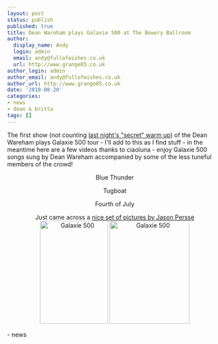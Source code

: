 ```yaml
---
layout: post
status: publish
published: true
title: Dean Wareham plays Galaxie 500 at The Bowery Ballroom
author:
  display_name: Andy
  login: admin
  email: andy@fullofwishes.co.uk
  url: http://www.grange85.co.uk
author_login: admin
author_email: andy@fullofwishes.co.uk
author_url: http://www.grange85.co.uk
date: '2010-08-20'
categories:
- news
- dean & britta
tags: []
---
```

<div>The first show (not counting <a href="/2010/08/20/dean-wareham-plays-galaxie-500-secret-show-at-the-rock-shop/">last night&#039;s "secret" warm up</a>) of the Dean Wareham plays Galaxie 500 tour - I&#039;ll add to this as I find stuff - in the meantime here are a few videos thanks to ciaoluna - enjoy Galaxie 500 songs sung by Dean Wareham accompanied by some of the less tuneful members of the crowd!
<p />
<div style="text-align: center">Blue Thunder<br /><figure class="caption "><figcaption class="caption-text"></figcaption></figure>
<p />Tugboat<br /><figure class="caption "><figcaption class="caption-text"></figcaption></figure>
<p /> Fourth of July<br /><figure class="caption "><figcaption class="caption-text"></figcaption></figure>
<p /></div>
<div align="center">
<p>Just came across a <a href="http://www.flickr.com/photos/jasonpersse/sets/72157624768534816/with/4910683489/">nice set of pictures by Jason Persse</a><br/><a href="http://www.flickr.com/photos/jasonpersse/4910655261/" title="Galaxie 500 by Jason Persse, on Flickr"><img src="https://farm5.static.flickr.com/4136/4910655261_20f6149b61_m.jpg" width="159" height="240" alt="Galaxie 500" /></a> <a href="http://www.flickr.com/photos/jasonpersse/4911311288/" title="Galaxie 500 by Jason Persse, on Flickr"><img src="https://farm5.static.flickr.com/4081/4911311288_bed38d36c1_m.jpg" width="187" height="240" alt="Galaxie 500" /></a></p>
</div>
- news
</p></div>

